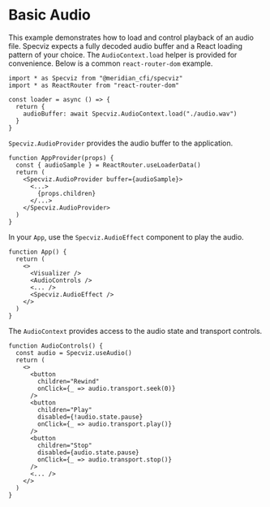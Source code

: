# Basic Audio

This example demonstrates how to load and control playback of an audio file. 
Specviz expects a fully decoded audio buffer and a React loading pattern of 
your choice. The `AudioContext.load` helper is provided for convenience.
Below is a common `react-router-dom` example.

```tsx
import * as Specviz from "@meridian_cfi/specviz"
import * as ReactRouter from "react-router-dom"

const loader = async () => {
  return {
    audioBuffer: await Specviz.AudioContext.load("./audio.wav")
  }
}
```

`Specviz.AudioProvider` provides the audio buffer to the application.

```tsx
function AppProvider(props) {
  const { audioSample } = ReactRouter.useLoaderData()
  return (
    <Specviz.AudioProvider buffer={audioSample}>
      <...>
        {props.children}
      </...>
    </Specviz.AudioProvider>
  )
}
```

In your `App`, use the `Specviz.AudioEffect` component to play the audio.

```tsx
function App() {
  return (
    <>
      <Visualizer />
      <AudioControls />
      <... />
      <Specviz.AudioEffect />
    </>
  )
}
```

The `AudioContext` provides access to the audio state and transport controls.

```tsx
function AudioControls() {
  const audio = Specviz.useAudio()
  return (
    <>
      <button
        children="Rewind"
        onClick={_ => audio.transport.seek(0)}
      />
      <button
        children="Play"
        disabled={!audio.state.pause}
        onClick={_ => audio.transport.play()}
      />
      <button
        children="Stop"
        disabled={audio.state.pause}
        onClick={_ => audio.transport.stop()}
      />
      <... />
    </>
  )
}
```
